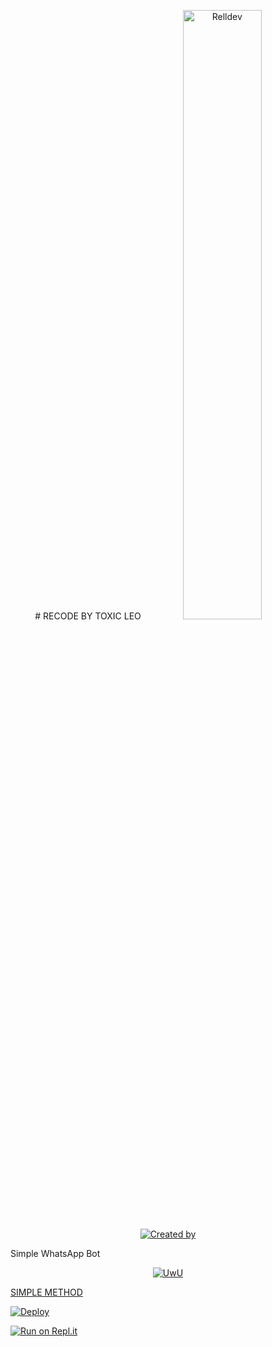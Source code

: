 <p align="center">
# RECODE BY TOXIC LEO
    <img src="https://i.imgur.com/ABlABJP.jpeg" width="50%" height="50%" alt="Relldev"/>
    <br>
    <a href="https://github.com/toxicleo-1"><img title="Created by" src="https://img.shields.io/badge/Creator-TOXIC LEO-green?style=for-the-badge&logo=github"></a>
</p>


Simple WhatsApp Bot

<p align="center">
  <a href="https://github.com/toxicleo-1"><img src="http://readme-typing-svg.herokuapp.com?color=7FFF00&center=true&vCenter=true&multiline=false&lines=Simple+Whatsapp+Bot;Base+ori+by+Nurutomo;Give+star+and+forks+this+repo; Script+By+TOXIC LEO" alt="UwU">
</p>
   SIMPLE METHOD
  
[![Deploy](https://www.herokucdn.com/deploy/button.svg)](https://heroku.com/deploy?template=https://github.com/toxic-leo1/Toxic_Leo-MD)


[![Run on Repl.it](https://repl.it/badge/github/quiec/whatsAlfa)](https://replit.com/@darkalphaxteam/CYBER-X-MD-SCANNER?output%20only=1&lite=1#index.js)



  

